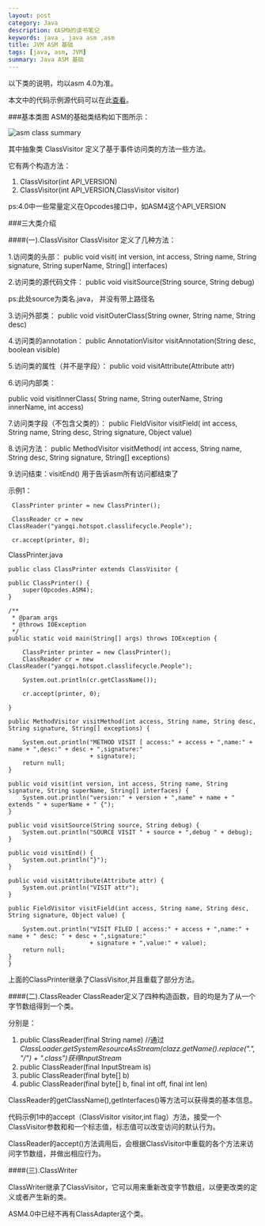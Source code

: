 ```yaml
---
layout: post
category: Java
description: 《ASM》的读书笔记
keywords: java , java asm ,asm 
title: JVM ASM 基础
tags: [java, asm, JVM]
summary: Java ASM 基础
---
```



以下类的说明，均以asm 4.0为准。

本文中的代码示例源代码可以在此[查看](https://github.com/llohellohe/cp/blob/master/src/yangqi/asm/ClassPrinter.java)。

###基本类图
ASM的基础类结构如下图所示：

![asm class summary](http://llohellohe.github.com/imgs/asm/summary.png)
其中抽象类 ClassVisitor 定义了基于事件访问类的方法一些方法。
它有两个构造方法：

1.	ClassVisitor(int API_VERSION)
2.	ClassVisitor(int API_VERSION,ClassVisitor visitor)
ps:4.0中一些常量定义在Opcodes接口中，如ASM4这个API_VERSION
###三大类介绍
####(一).ClassVisitor
ClassVisitor 定义了几种方法：

1.访问类的头部：
public void visit(
        int version,
        int access,
        String name,
        String signature,
        String superName,
        String[] interfaces)
        

2.访问类的源代码文件：
 public void visitSource(String source, String debug)  
  
 ps:此处source为类名.java， 并没有带上路径名     

3.访问外部类：
 public void visitOuterClass(String owner, String name, String desc) 
 
4.访问类的annotation：
 public AnnotationVisitor visitAnnotation(String desc, boolean visible) 
 
5.访问类的属性（并不是字段）：
 public void visitAttribute(Attribute attr) 6.访问内部类：
public void visitInnerClass(
        String name,
        String outerName,
        String innerName,
        int access)
        
7.访问类字段（不包含父类的）：
 public FieldVisitor visitField(
        int access,
        String name,
        String desc,
        String signature,
        Object value)
        

8.访问方法：
public MethodVisitor visitMethod(
        int access,
        String name,
        String desc,
        String signature,
        String[] exceptions)   
      
9.访问结束：visitEnd()
用于告诉asm所有访问都结束了


示例1：
	
	 ClassPrinter printer = new ClassPrinter();
     
     ClassReader cr = new ClassReader("yangqi.hotspot.classlifecycle.People");
     
     cr.accept(printer, 0);
     
     
ClassPrinter.java


	public class ClassPrinter extends ClassVisitor {

    public ClassPrinter() {
        super(Opcodes.ASM4);
    }

    /**
     * @param args
     * @throws IOException
     */
    public static void main(String[] args) throws IOException {

        ClassPrinter printer = new ClassPrinter();
        ClassReader cr = new ClassReader("yangqi.hotspot.classlifecycle.People");

        System.out.println(cr.getClassName());

        cr.accept(printer, 0);

    }

    public MethodVisitor visitMethod(int access, String name, String desc, String signature, String[] exceptions) {

        System.out.println("METHOD VISIT [ access:" + access + ",name:" + name + ",desc:" + desc + ",signature:"
                           + signature);
        return null;
    }

    public void visit(int version, int access, String name, String signature, String superName, String[] interfaces) {
        System.out.println("version:" + version + ",name" + name + " extends " + superName + " {");
    }

    public void visitSource(String source, String debug) {
        System.out.println("SOURCE VISIT " + source + ",debug " + debug);
    }

    public void visitEnd() {
        System.out.println("}");
    }

    public void visitAttribute(Attribute attr) {
        System.out.println("VISIT attr");
    }

    public FieldVisitor visitField(int access, String name, String desc, String signature, Object value) {

        System.out.println("VISIT FILED [ access:" + access + ",name:" + name + " desc: " + desc + ",signature:"
                           + signature + ",value:" + value);
        return null;
    }
	}
上面的ClassPrinter继承了ClassVisitor,并且重载了部分方法。


####(二).ClassReader
ClassReader定义了四种构造函数，目的均是为了从一个字节数组得到一个类。

分别是：

1.	 public ClassReader(final String name)   //通过*ClassLoader.getSystemResourceAsStream(clazz.getName().replace(".", "/") + ".class")获得InputStream*
2.	 public ClassReader(final InputStream is)
3.	 public ClassReader(final byte[] b)
4.	 public ClassReader(final byte[] b, final int off, final int len)

ClassReader的getClassName(),getInterfaces()等方法可以获得类的基本信息。

代码示例1中的accept（ClassVisitor visitor,int flag）方法，接受一个ClassVisitor参数和和一个标志值，标志值可以改变访问的默认行为。

ClassReader的accept()方法调用后，会根据ClassVisitor中重载的各个方法来访问字节数组，并做出相应行为。


####(三).ClassWriter

ClassWriter继承了ClassVisitor，它可以用来重新改变字节数组，以便更改类的定义或者产生新的类。

ASM4.0中已经不再有ClassAdapter这个类。
       